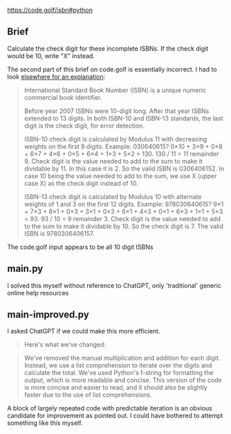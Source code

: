 https://code.golf/isbn#python

## Brief

Calculate the check digit for these incomplete ISBNs. If the check digit would be 10, write "X" instead.

The second part of this brief on code.golf is essentially incorrect. I had to look [elsewhere for an explanation](https://www.codingame.com/training/easy/isbn-check-digit):

> International Standard Book Number (ISBN) is a unique numeric commercial book identifier.
> 
> Before year 2007 ISBNs were 10-digit long. After that year ISBNs extended to 13 digits. In both ISBN-10 and ISBN-13 standards, the last digit is the check digit, for error detection.
> 
> ISBN-10 check digit is calculated by Modulus 11 with decreasing weights on the first 9 digits.
> Example: 030640615?
> 0×10 + 3×9 + 0×8 + 6×7 + 4×6 + 0×5 + 6×4 + 1×3 + 5×2 = 130.
> 130 / 11 = 11 remainder 9.
> Check digit is the value needed to add to the sum to make it dividable by 11. In this case it is 2.
> So the valid ISBN is 0306406152.
> In case 10 being the value needed to add to the sum, we use X (upper case X) as the check digit instead of 10.
> 
> ISBN-13 check digit is calculated by Modulus 10 with alternate weights of 1 and 3 on the first 12 digits.
> Example: 978030640615?
> 9×1 + 7×3 + 8×1 + 0×3 + 3×1 + 0×3 + 6×1 + 4×3 + 0×1 + 6×3 + 1×1 + 5×3 = 93.
> 93 / 10 = 9 remainder 3.
> Check digit is the value needed to add to the sum to make it dividable by 10. So the check digit is 7. The valid ISBN is 9780306406157.

The code.golf input appears to be all 10 digit ISBNs

## main.py

I solved this myself without reference to ChatGPT, only 'traditional' generic online help resources

## main-improved.py 

I asked ChatGPT if we could make this more efficient.

> Here's what we've changed:

> We've removed the manual multiplication and addition for each digit. Instead, we use a list comprehension to iterate over the digits and calculate the total.
> We've used Python's f-string for formatting the output, which is more readable and concise.
> This version of the code is more concise and easier to read, and it should also be slightly faster due to the use of list comprehensions.

A block of largely repeated code with predictable iteration is an obvious candidate for improvement as pointed out. I could have bothered to attempt something like this myself.